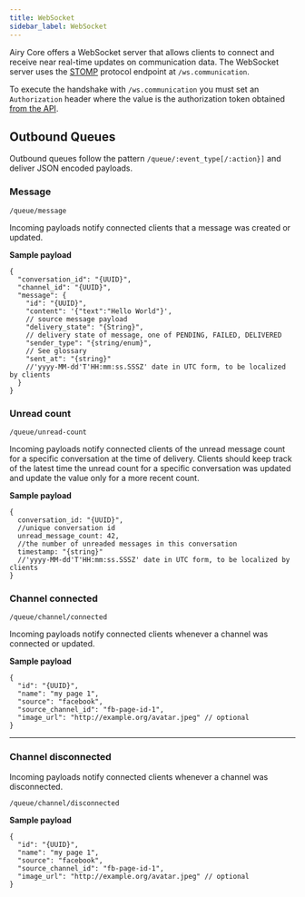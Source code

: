 ```yaml
---
title: WebSocket
sidebar_label: WebSocket
---
```


Airy Core offers a WebSocket server that allows clients to connect and receive
near real-time updates on communication data. The WebSocket server uses the
[STOMP](https://en.wikipedia.org/wiki/Streaming_Text_Oriented_Messaging_Protocol)
protocol endpoint at `/ws.communication`.

To execute the handshake with `/ws.communication` you must set an
`Authorization` header where the value is the authorization token obtained [from
the API](/api/introduction#authentication).

## Outbound Queues

Outbound queues follow the pattern `/queue/:event_type[/:action}]` and deliver
JSON encoded payloads.

### Message

`/queue/message`

Incoming payloads notify connected clients that a message was created or
updated.

**Sample payload**

```json5
{
  "conversation_id": "{UUID}",
  "channel_id": "{UUID}",
  "message": {
    "id": "{UUID}",
    "content": '{"text":"Hello World"}',
    // source message payload
    "delivery_state": "{String}",
    // delivery state of message, one of PENDING, FAILED, DELIVERED
    "sender_type": "{string/enum}",
    // See glossary
    "sent_at": "{string}"
    //'yyyy-MM-dd'T'HH:mm:ss.SSSZ' date in UTC form, to be localized by clients
  }
}
```

### Unread count

`/queue/unread-count`

Incoming payloads notify connected clients of the unread message count for a
specific conversation at the time of delivery. Clients should keep track of the
latest time the unread count for a specific conversation was updated and update
the value only for a more recent count.

**Sample payload**

```json5
{
  conversation_id: "{UUID}",
  //unique conversation id
  unread_message_count: 42,
  //the number of unreaded messages in this conversation
  timestamp: "{string}"
  //'yyyy-MM-dd'T'HH:mm:ss.SSSZ' date in UTC form, to be localized by clients
}
```

### Channel connected

`/queue/channel/connected`

Incoming payloads notify connected clients whenever a channel was connected or
updated.

**Sample payload**

```json5
{
  "id": "{UUID}",
  "name": "my page 1",
  "source": "facebook",
  "source_channel_id": "fb-page-id-1",
  "image_url": "http://example.org/avatar.jpeg" // optional
}
```

---

### Channel disconnected

Incoming payloads notify connected clients whenever a channel was disconnected.

`/queue/channel/disconnected`

**Sample payload**

```json5
{
  "id": "{UUID}",
  "name": "my page 1",
  "source": "facebook",
  "source_channel_id": "fb-page-id-1",
  "image_url": "http://example.org/avatar.jpeg" // optional
}
```
